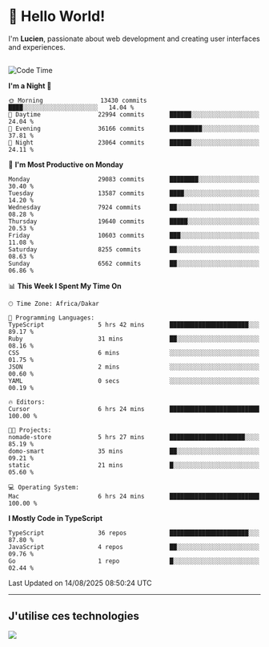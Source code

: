 # 👋 Hello World!

I'm **Lucien**, passionate about web development and creating user interfaces and experiences.

##

<!--START_SECTION:waka-->
![Code Time](http://img.shields.io/badge/Code%20Time-3%2C603%20hrs%2054%20mins-blue)

**I'm a Night 🦉** 

```text
🌞 Morning                13430 commits       ████░░░░░░░░░░░░░░░░░░░░░   14.04 % 
🌆 Daytime                22994 commits       ██████░░░░░░░░░░░░░░░░░░░   24.04 % 
🌃 Evening                36166 commits       █████████░░░░░░░░░░░░░░░░   37.81 % 
🌙 Night                  23064 commits       ██████░░░░░░░░░░░░░░░░░░░   24.11 % 
```
📅 **I'm Most Productive on Monday** 

```text
Monday                   29083 commits       ████████░░░░░░░░░░░░░░░░░   30.40 % 
Tuesday                  13587 commits       ████░░░░░░░░░░░░░░░░░░░░░   14.20 % 
Wednesday                7924 commits        ██░░░░░░░░░░░░░░░░░░░░░░░   08.28 % 
Thursday                 19640 commits       █████░░░░░░░░░░░░░░░░░░░░   20.53 % 
Friday                   10603 commits       ███░░░░░░░░░░░░░░░░░░░░░░   11.08 % 
Saturday                 8255 commits        ██░░░░░░░░░░░░░░░░░░░░░░░   08.63 % 
Sunday                   6562 commits        ██░░░░░░░░░░░░░░░░░░░░░░░   06.86 % 
```


📊 **This Week I Spent My Time On** 

```text
🕑︎ Time Zone: Africa/Dakar

💬 Programming Languages: 
TypeScript               5 hrs 42 mins       ██████████████████████░░░   89.17 % 
Ruby                     31 mins             ██░░░░░░░░░░░░░░░░░░░░░░░   08.16 % 
CSS                      6 mins              ░░░░░░░░░░░░░░░░░░░░░░░░░   01.75 % 
JSON                     2 mins              ░░░░░░░░░░░░░░░░░░░░░░░░░   00.60 % 
YAML                     0 secs              ░░░░░░░░░░░░░░░░░░░░░░░░░   00.19 % 

🔥 Editors: 
Cursor                   6 hrs 24 mins       █████████████████████████   100.00 % 

🐱‍💻 Projects: 
nomade-store             5 hrs 27 mins       █████████████████████░░░░   85.19 % 
domo-smart               35 mins             ██░░░░░░░░░░░░░░░░░░░░░░░   09.21 % 
static                   21 mins             █░░░░░░░░░░░░░░░░░░░░░░░░   05.60 % 

💻 Operating System: 
Mac                      6 hrs 24 mins       █████████████████████████   100.00 % 
```

**I Mostly Code in TypeScript** 

```text
TypeScript               36 repos            ██████████████████████░░░   87.80 % 
JavaScript               4 repos             ██░░░░░░░░░░░░░░░░░░░░░░░   09.76 % 
Go                       1 repo              █░░░░░░░░░░░░░░░░░░░░░░░░   02.44 % 
```




 Last Updated on 14/08/2025 08:50:24 UTC
<!--END_SECTION:waka-->
---

## J'utilise ces technologies

<p align="left">
  <a href="https://skillicons.dev">
    <img src="https://skillicons.dev/icons?i=ts,js,go,ruby,css,scss,tailwind,react,vite,nextjs,docker,figma,ableton" />
  </a>
</p>

